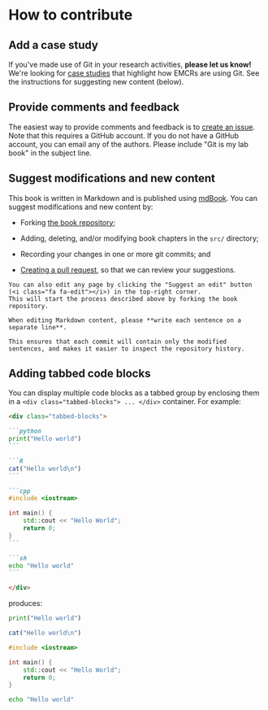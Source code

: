 # How to contribute

## Add a case study

If you've made use of Git in your research activities, **please let us know!**
We're looking for [case studies](case-studies/README.md) that highlight how EMCRs are using Git.
See the instructions for suggesting new content (below).

## Provide comments and feedback

The easiest way to provide comments and feedback is to [create an issue](https://github.com/robmoss/git-is-my-lab-book/issues).
Note that this requires a GitHub account.
If you do not have a GitHub account, you can email any of the authors.
Please include "Git is my lab book" in the subject line.

## Suggest modifications and new content

This book is written in Markdown and is published using [mdBook](https://rust-lang.github.io/mdBook/).
You can suggest modifications and new content by:

- Forking [the book repository](https://github.com/robmoss/git-is-my-lab-book);

- Adding, deleting, and/or modifying book chapters in the `src/` directory;

- Recording your changes in one or more git commits; and

- [Creating a pull request](https://docs.github.com/en/pull-requests/collaborating-with-pull-requests/proposing-changes-to-your-work-with-pull-requests/creating-a-pull-request), so that we can review your suggestions.

```admonish info
You can also edit any page by clicking the "Suggest an edit" button (<i class="fa fa-edit"></i>) in the top-right corner.
This will start the process described above by forking the book repository.
```

```admonish tip
When editing Markdown content, please **write each sentence on a separate line**.

This ensures that each commit will contain only the modified sentences, and makes it easier to inspect the repository history.
```

## Adding tabbed code blocks

You can display multiple code blocks as a tabbed group by enclosing them in a `<div class="tabbed-blocks"> ... </div>` container.
For example:

~~~md
<div class="tabbed-blocks">

```python
print("Hello world")
```

```R
cat("Hello world\n")
```

```cpp
#include <iostream>

int main() {
    std::cout << "Hello World";
    return 0;
}
```

```sh
echo "Hello world"
```

</div>
~~~

produces:

<div class="tabbed-blocks">

```python
print("Hello world")
```

```R
cat("Hello world\n")
```

```cpp
#include <iostream>

int main() {
    std::cout << "Hello World";
    return 0;
}
```

```sh
echo "Hello world"
```

</div>

